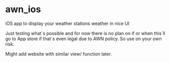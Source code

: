 # awn_ios
iOS app to display your weather stations weather in nice UI

Just testing what´s possible and for now there is no plan on if or when this´ll go to App store if that´s even legal due to AWN policy. So use on your own risk.

Might add website with similar view/ function later.

